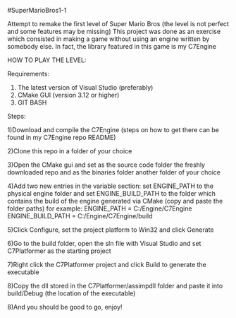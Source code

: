 #SuperMarioBros1-1

Attempt to remake the first level of Super Mario Bros (the level is not perfect and some features may be missing)
This project was done as an exercise which consisted in making a game without using an engine written by somebody else.
In fact, the library featured in this game is my C7Engine

HOW TO PLAY THE LEVEL:

Requirements:

1) The latest version of Visual Studio (preferably)
2) CMake GUI (version 3.12 or higher)
3) GIT BASH

Steps:



1)Download and compile the C7Engine (steps on how to get there can be found in my C7Engine repo README)



2)Clone this repo in a folder of your choice



3)Open the CMake gui and set as the source code folder the freshly downloaded repo and as the binaries folder
another folder of your choice



4)Add two new entries in the variable section: set ENGINE_PATH to the physical engine folder and set ENGINE_BUILD_PATH to
the folder which contains the build of the engine generated via CMake (copy and paste the folder paths)
for example:
ENGINE_PATH = C:/Engine/C7Engine
ENGINE_BUILD_PATH = C:/Engine/C7Engine/build



5)Click Configure, set the project platform to Win32 and click Generate



6)Go to the build folder, open the sln file with Visual Studio and set C7Platformer as the starting project



7)Right click the C7Platformer project and click Build to generate the executable



8)Copy the dll stored in the C7Platformer/assimpdll folder and paste it into build/Debug (the location of the executable)



8)And you should be good to go, enjoy!
